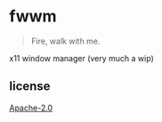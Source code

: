 # fwwm

<!-- > Through the darkness of future past,   -->

<!-- > the magician longs to see.   -->

<!-- > One chants out between two worlds.   -->

> Fire, walk with me.

x11 window manager (very much a wip)

## license

[Apache-2.0](LICENSE)
